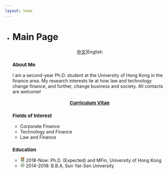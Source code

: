 ```yaml
---
layout: home
---
```


<ul class="posts">
    <li class="posts-labelgroup2">
      <h1 id="posts-label2">Main Page</h1>
    </li>
    <div style="text-align: center" class="post"><a href='./index_zh.html'>中文</a>|English</div>
    	<!--div class="music_wrapper"><iframe frameborder="no" border="0" marginwidth="0" marginheight="0" width=298 height=52 src="//music.163.com/outchain/player?type=2&id=1645112&auto=1&height=32"></iframe></div-->
    <h3 class="post-title" style="font-size: 15px">About Me</h3>
    	<div class="post">I am a second-year Ph.D. student at the University of Hong Kong in the finance area. My research interests lie at how law and technology change finance, and further, change business and society. All contacts are welcome!</div>
    	<div align="center">
            <br>
    		<strong><a class="icon-pdf" href="./assets/CV_Wenzhi_Ding_Dec2020.pdf" style="font-size: 15px" target="_blank">Curriculum Vitae</a></strong>
    	</div>
    <h3 class="post-title" style="font-size: 15px">Fields of Interest</h3>
    	<ul class="my-list">
    		<li>Corporate Finance</li>
    		<li>Technology and Finance</li>
    		<li>Law and Finance</li>
    	</ul>
    <h3 class="post-title" style="font-size: 15px">Education</h3>
    	<ul class="my-list">
    		<li><img src="./assets/img/hku.png" width="14"> 2018-Now: Ph.D. (Expected) and MFin, University of Hong Kong</li>
    		<li><img src="./assets/img/sysu.png" width="14"> 2014-2018: B.B.A, Sun Yat-Sen University</li>
    	</ul>


